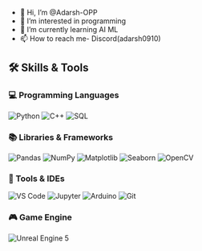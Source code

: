 - 👋 Hi, I’m @Adarsh-OPP
- 👀 I’m interested in programming 
- 🌱 I’m currently learning AI ML
- 📫 How to reach me- Discord(adarsh0910)
## 🛠️ Skills & Tools

### 💻 Programming Languages
![Python](https://img.shields.io/badge/-Python-3776AB?style=flat&logo=python&logoColor=white)
![C++](https://img.shields.io/badge/-C++-00599C?style=flat&logo=c%2B%2B&logoColor=white)
![SQL](https://img.shields.io/badge/-SQL-4479A1?style=flat&logo=postgresql&logoColor=white)

### 📚 Libraries & Frameworks
![Pandas](https://img.shields.io/badge/-Pandas-150458?style=flat&logo=pandas&logoColor=white)
![NumPy](https://img.shields.io/badge/-NumPy-013243?style=flat&logo=numpy&logoColor=white)
![Matplotlib](https://img.shields.io/badge/-Matplotlib-11557C?style=flat&logo=plotly&logoColor=white)
![Seaborn](https://img.shields.io/badge/-Seaborn-0099C6?style=flat)
![OpenCV](https://img.shields.io/badge/OpenCV-blue?logo=opencv&logoColor=white)



### 🧰 Tools & IDEs
![VS Code](https://img.shields.io/badge/-VSCode-007ACC?style=flat&logo=visual-studio-code&logoColor=white)
![Jupyter](https://img.shields.io/badge/-Jupyter-F37626?style=flat&logo=jupyter&logoColor=white)
![Arduino](https://img.shields.io/badge/-Arduino-00979D?style=flat&logo=arduino&logoColor=white)
![Git](https://img.shields.io/badge/-Git-F05032?style=flat&logo=git&logoColor=white)

### 🎮 Game Engine
![Unreal Engine 5](https://img.shields.io/badge/-Unreal%20Engine%205-0E1128?style=flat&logo=unrealengine&logoColor=white)


<!---
Adarsh-OPP/Adarsh-OPP is a ✨ special ✨ repository because its `README.md` (this file) appears on your GitHub profile.
You can click the Preview link to take a look at your changes.
--->
